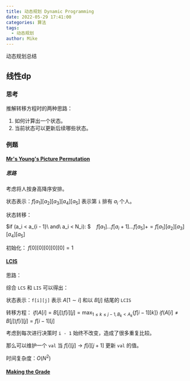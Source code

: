 ```yaml
---
title: 动态规划 Dynamic Programming
date: 2022-05-29 17:41:00
categories: 算法
tags:
  - 动态规划
author: Mike
---
```

动态规划总结
<!-- more -->

## 线性dp

### 思考

推解转移方程时的两种思路：

1. 如何计算出一个状态。
2. 当前状态可以更新后续哪些状态。

### 例题

#### [Mr's Young's Picture Permutation](https://www.acwing.com/problem/content/273/)

##### 思路

考虑将人按身高降序安排。

状态表示：$f[a_1][a_2][a_3][a_4][a_5]$ 表示第 `i` 排有 $a_i$ 个人。

状态转移：

$if (a_i < a_{i - 1}\ and\ a_i < N_i): $
$\ \ \ f[a_1]\dots f[a_i + 1]\dots f[a_5]+=f[a_1][a_2][a_3][a_4][a_5]$

初始化：
$f[0][0][0][0][0] = 1$

#### [LCIS](https://www.acwing.com/problem/content/274/)

思路：

综合 `LCS` 和 `LIS` 可以得出：

状态表示：`f[i][j]` 表示 $A[1 \sim i]$ 和以 $B[j]$ 结尾的 `LCIS`

转移方程：
$if (A[i] = B[j]) f[i][j] = \max_{1\le k\le j - 1,B_k < A_k}{\{f[i - 1][k]\}}$
$if (A[i] \neq B[j]) f[i][j] = f[i - 1][j]$

考虑到每次进行决策时 `i - 1` 始终不改变，造成了很多重复比较。

那么可以维护一个 `val` 当 $f[i][j] \to f[i][j + 1]$ 更新 `val` 的值。

时间复杂度：$O(N^2)$

#### [Making the Grade](https://www.acwing.com/problem/content/275/)

